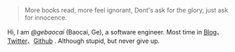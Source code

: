> More books read, more feel ignorant,
> Dont's ask for the glory, just ask for innocence.

Hi, I am *@gebaocai* (Baocai, Ge), a software engineer. Most time in [Blog](https://blog.baocai.me)、[Twitter](https://twitter.com/gebaocai/)、[Github](http://github.com/gebaocai) . Although stupid, but never give up.